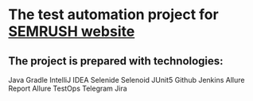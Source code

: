 # The test automation project for [SEMRUSH website](https://ru.semrush.com/)
## The project is prepared with technologies:
Java Gradle IntelliJ IDEA Selenide Selenoid JUnit5 Github Jenkins Allure Report Allure TestOps Telegram Jira

